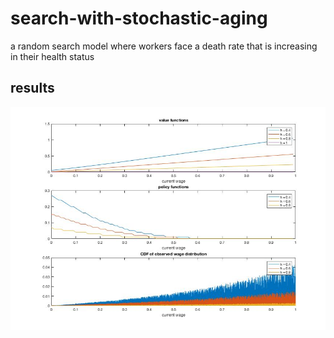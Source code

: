 # search-with-stochastic-aging
a random search model where workers face a death rate that is increasing in their health status

## results
![img](https://github.com/jren-jane/labor-search-with-stochastic-aging/blob/edb1c665dcb178548446316bbd72d0d2819b4c3f/graph.jpg)
